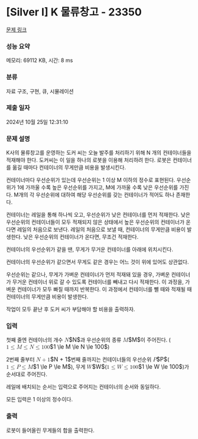 # [Silver I] K 물류창고 - 23350 

[문제 링크](https://www.acmicpc.net/problem/23350) 

### 성능 요약

메모리: 69112 KB, 시간: 8 ms

### 분류

자료 구조, 구현, 큐, 시뮬레이션

### 제출 일자

2024년 10월 25일 12:31:10

### 문제 설명

<p>K사의 물류창고를 운영하는 도커 씨는 오늘 발주를 처리하기 위해 N 개의 컨테이너들을 적재해야 한다. 도커씨는 이 일을 하나의 로봇을 이용해 처리하려 한다. 로봇은 컨테이너를 옮길 때마다 컨테이너의 무게만큼 비용을 발생시킨다.</p>

<p>컨테이너마다 우선순위가 있는데 우선순위는 1 이상 M 이하의 정수로 표현된다. 우선순위가 1에 가까울 수록 높은 우선순위를 가지고, M에 가까울 수록 낮은 우선순위를 가진다. M개의 각 우선순위에 대하여 해당 우선순위를 갖는 컨테이너가 적어도 하나 존재한다.</p>

<p>컨테이너는 레일을 통해 하나씩 오고, 우선순위가 낮은 컨테이너를 먼저 적재한다. 낮은 우선순위의 컨테이너들이 모두 적재되지 않은 상태에서 높은 우선순위의 컨테이너가 온다면 레일의 처음으로 보낸다. 레일의 처음으로 보낼 때, 컨테이너의 무게만큼 비용이 발생한다. 낮은 우선순위의 컨테이너가 온다면, 무조건 적재한다.</p>

<p>컨테이너의 우선순위가 같을 땐, 무게가 무거운 컨테이너를 아래에 위치시킨다.</p>

<p>컨테이너의 우선순위가 같으면서 무게도 같은 경우는 어느 것이 위에 있어도 상관없다.</p>

<p>우선순위는 같으나, 무게가 가벼운 컨테이너가 먼저 적재돼 있을 경우, 가벼운 컨테이너가 무거운 컨테이너 위로 갈 수 있도록 컨테이너를 빼내고 다시 적재한다. 이 과정을, 가벼운 컨테이너가 모두 빠질 때까지 반복한다. 이 과정에서 컨테이너를 뺄 때와 적재될 때 컨테이너의 무게만큼 비용이 발생한다.</p>

<p>작업이 모두 끝난 후 도커 씨가 부담해야 할 비용을 출력하자.</p>

### 입력 

 <p>첫째 줄엔 컨테이너의 개수 <mjx-container class="MathJax" jax="CHTML" style="font-size: 109%; position: relative;"><mjx-math class="MJX-TEX" aria-hidden="true"><mjx-mi class="mjx-i"><mjx-c class="mjx-c1D441 TEX-I"></mjx-c></mjx-mi></mjx-math><mjx-assistive-mml unselectable="on" display="inline"><math xmlns="http://www.w3.org/1998/Math/MathML"><mi>N</mi></math></mjx-assistive-mml><span aria-hidden="true" class="no-mathjax mjx-copytext">$N$</span></mjx-container>과 우선순위의 종류 <mjx-container class="MathJax" jax="CHTML" style="font-size: 109%; position: relative;"><mjx-math class="MJX-TEX" aria-hidden="true"><mjx-mi class="mjx-i"><mjx-c class="mjx-c1D440 TEX-I"></mjx-c></mjx-mi></mjx-math><mjx-assistive-mml unselectable="on" display="inline"><math xmlns="http://www.w3.org/1998/Math/MathML"><mi>M</mi></math></mjx-assistive-mml><span aria-hidden="true" class="no-mathjax mjx-copytext">$M$</span></mjx-container>이 주어진다. (<mjx-container class="MathJax" jax="CHTML" style="font-size: 109%; position: relative;"><mjx-math class="MJX-TEX" aria-hidden="true"><mjx-mn class="mjx-n"><mjx-c class="mjx-c31"></mjx-c></mjx-mn><mjx-mo class="mjx-n" space="4"><mjx-c class="mjx-c2264"></mjx-c></mjx-mo><mjx-mi class="mjx-i" space="4"><mjx-c class="mjx-c1D440 TEX-I"></mjx-c></mjx-mi><mjx-mo class="mjx-n" space="4"><mjx-c class="mjx-c2264"></mjx-c></mjx-mo><mjx-mi class="mjx-i" space="4"><mjx-c class="mjx-c1D441 TEX-I"></mjx-c></mjx-mi><mjx-mo class="mjx-n" space="4"><mjx-c class="mjx-c2264"></mjx-c></mjx-mo><mjx-mn class="mjx-n" space="4"><mjx-c class="mjx-c31"></mjx-c><mjx-c class="mjx-c30"></mjx-c><mjx-c class="mjx-c30"></mjx-c></mjx-mn></mjx-math><mjx-assistive-mml unselectable="on" display="inline"><math xmlns="http://www.w3.org/1998/Math/MathML"><mn>1</mn><mo>≤</mo><mi>M</mi><mo>≤</mo><mi>N</mi><mo>≤</mo><mn>100</mn></math></mjx-assistive-mml><span aria-hidden="true" class="no-mathjax mjx-copytext">$1 \le M \le N \le 100$</span></mjx-container>)</p>

<p>2번째 줄부터 <mjx-container class="MathJax" jax="CHTML" style="font-size: 109%; position: relative;"><mjx-math class="MJX-TEX" aria-hidden="true"><mjx-mi class="mjx-i"><mjx-c class="mjx-c1D441 TEX-I"></mjx-c></mjx-mi><mjx-mo class="mjx-n" space="3"><mjx-c class="mjx-c2B"></mjx-c></mjx-mo><mjx-mn class="mjx-n" space="3"><mjx-c class="mjx-c31"></mjx-c></mjx-mn></mjx-math><mjx-assistive-mml unselectable="on" display="inline"><math xmlns="http://www.w3.org/1998/Math/MathML"><mi>N</mi><mo>+</mo><mn>1</mn></math></mjx-assistive-mml><span aria-hidden="true" class="no-mathjax mjx-copytext">$N + 1$</span></mjx-container>번째 줄까지는 컨테이너들의 우선순위 <mjx-container class="MathJax" jax="CHTML" style="font-size: 109%; position: relative;"><mjx-math class="MJX-TEX" aria-hidden="true"><mjx-mi class="mjx-i"><mjx-c class="mjx-c1D443 TEX-I"></mjx-c></mjx-mi></mjx-math><mjx-assistive-mml unselectable="on" display="inline"><math xmlns="http://www.w3.org/1998/Math/MathML"><mi>P</mi></math></mjx-assistive-mml><span aria-hidden="true" class="no-mathjax mjx-copytext">$P$</span></mjx-container>(<mjx-container class="MathJax" jax="CHTML" style="font-size: 109%; position: relative;"><mjx-math class="MJX-TEX" aria-hidden="true"><mjx-mn class="mjx-n"><mjx-c class="mjx-c31"></mjx-c></mjx-mn><mjx-mo class="mjx-n" space="4"><mjx-c class="mjx-c2264"></mjx-c></mjx-mo><mjx-mi class="mjx-i" space="4"><mjx-c class="mjx-c1D443 TEX-I"></mjx-c></mjx-mi><mjx-mo class="mjx-n" space="4"><mjx-c class="mjx-c2264"></mjx-c></mjx-mo><mjx-mi class="mjx-i" space="4"><mjx-c class="mjx-c1D440 TEX-I"></mjx-c></mjx-mi></mjx-math><mjx-assistive-mml unselectable="on" display="inline"><math xmlns="http://www.w3.org/1998/Math/MathML"><mn>1</mn><mo>≤</mo><mi>P</mi><mo>≤</mo><mi>M</mi></math></mjx-assistive-mml><span aria-hidden="true" class="no-mathjax mjx-copytext">$1 \le P \le M$</span></mjx-container>), 무게 <mjx-container class="MathJax" jax="CHTML" style="font-size: 109%; position: relative;"><mjx-math class="MJX-TEX" aria-hidden="true"><mjx-mi class="mjx-i"><mjx-c class="mjx-c1D44A TEX-I"></mjx-c></mjx-mi></mjx-math><mjx-assistive-mml unselectable="on" display="inline"><math xmlns="http://www.w3.org/1998/Math/MathML"><mi>W</mi></math></mjx-assistive-mml><span aria-hidden="true" class="no-mathjax mjx-copytext">$W$</span></mjx-container>(<mjx-container class="MathJax" jax="CHTML" style="font-size: 109%; position: relative;"><mjx-math class="MJX-TEX" aria-hidden="true"><mjx-mn class="mjx-n"><mjx-c class="mjx-c31"></mjx-c></mjx-mn><mjx-mo class="mjx-n" space="4"><mjx-c class="mjx-c2264"></mjx-c></mjx-mo><mjx-mi class="mjx-i" space="4"><mjx-c class="mjx-c1D44A TEX-I"></mjx-c></mjx-mi><mjx-mo class="mjx-n" space="4"><mjx-c class="mjx-c2264"></mjx-c></mjx-mo><mjx-mn class="mjx-n" space="4"><mjx-c class="mjx-c31"></mjx-c><mjx-c class="mjx-c30"></mjx-c><mjx-c class="mjx-c30"></mjx-c></mjx-mn></mjx-math><mjx-assistive-mml unselectable="on" display="inline"><math xmlns="http://www.w3.org/1998/Math/MathML"><mn>1</mn><mo>≤</mo><mi>W</mi><mo>≤</mo><mn>100</mn></math></mjx-assistive-mml><span aria-hidden="true" class="no-mathjax mjx-copytext">$1 \le W \le 100$</span></mjx-container>)가 순서대로 주어진다.</p>

<p>레일에 배치되는 순서는 입력으로 주어지는 컨테이너의 순서와 동일하다.</p>

<p>모든 입력은 1 이상의 정수이다.</p>

### 출력 

 <p>로봇이 들어올린 무게들의 합을 출력한다.</p>

